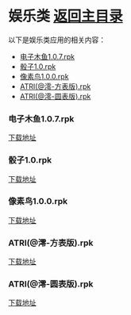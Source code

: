 # 娱乐类 [返回主目录](./README.md)
以下是娱乐类应用的相关内容：

- [电子木鱼1.0.7.rpk](#电子木鱼107rpk)
- [骰子1.0.rpk](#骰子10rpk)
- [像素鸟1.0.0.rpk](#像素鸟100rpk)
- [ATRI(@澪-方表版).rpk](#atri澪方表版rpk)
- [ATRI(@澪-圆表版).rpk](#atri澪圆表版rpk)

### 电子木鱼1.0.7.rpk <a name="电子木鱼107rpk"></a>
[下载地址](https://github.akams.cn/https://github.com/tian1326/BlueOS-App-Library/raw/refs/heads/main/娱乐类/电子木鱼1.0.7.rpk)

### 骰子1.0.rpk <a name="骰子10rpk"></a>
[下载地址](https://github.akams.cn/https://github.com/tian1326/BlueOS-App-Library/raw/refs/heads/main/娱乐类/骰子1.0.rpk)

### 像素鸟1.0.0.rpk <a name="像素鸟100rpk"></a>
[下载地址](https://github.akams.cn/https://github.com/tian1326/BlueOS-App-Library/raw/refs/heads/main/娱乐类/像素鸟1.0.0.rpk)

### ATRI(@澪-方表版).rpk <a name="atri澪方表版rpk"></a>
[下载地址](https://github.akams.cn/https://github.com/tian1326/BlueOS-App-Library/raw/refs/heads/main/娱乐类/ATRI(%40澪-方表版).rpk)

### ATRI(@澪-圆表版).rpk <a name="atri澪圆表版rpk"></a>
[下载地址](https://github.akams.cn/https://github.com/tian1326/BlueOS-App-Library/raw/refs/heads/main/娱乐类/ATRI(%40澪-圆表版).rpk)